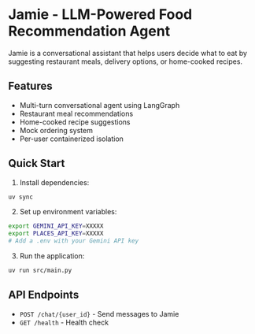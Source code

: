 # Jamie - LLM-Powered Food Recommendation Agent

Jamie is a conversational assistant that helps users decide what to eat by suggesting restaurant meals, delivery options, or home-cooked recipes.

## Features

- Multi-turn conversational agent using LangGraph
- Restaurant meal recommendations
- Home-cooked recipe suggestions
- Mock ordering system
- Per-user containerized isolation

## Quick Start

1. Install dependencies:
```bash
uv sync
```

2. Set up environment variables:
```bash
export GEMINI_API_KEY=XXXXX
export PLACES_API_KEY=XXXXX
# Add a .env with your Gemini API key
```

3. Run the application:
```bash
uv run src/main.py
```

## API Endpoints

- `POST /chat/{user_id}` - Send messages to Jamie
- `GET /health` - Health check